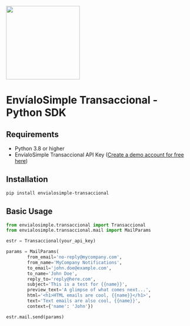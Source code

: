 <a href="https://envialosimple.com/transaccional"><img src="https://envialosimple.com/images/logo_tr.svg" width="200px"/></a>

# EnvíaloSimple Transaccional - Python SDK

## Requirements

- Python 3.8 or higher
- EnvíaloSimple Transaccional API Key ([Create a demo account for free here](https://envialosimple.com/transaccional))

## Installation

```bash
pip install envialosimple-transaccional
```

## Basic Usage

```python
from envialosimple.transaccional import Transaccional
from envialosimple.transaccional.mail import MailParams

estr = Transaccional(your_api_key)

params = MailParams(
        from_email='no-reply@mycompany.com', 
        from_name='MyCompany Notifications',
        to_email='john.doe@example.com', 
        to_name='John Doe',
        reply_to='reply@here.com',
        subject='This is a test for {{name}}', 
        preview_text='A glimpse of what comes next...',
        html='<h1>HTML emails are cool, {{name}}</h1>', 
        text='Text emails are also cool, {{name}}',
        context={'name': 'John'})

estr.mail.send(params)
```
